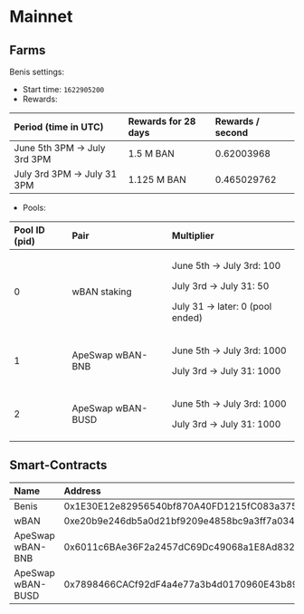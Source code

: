 # Mainnet

## Farms <a id="farms"></a>

Benis settings:

* Start time: `1622905200`
* Rewards:

| Period \(time in UTC\) | Rewards for 28 days | Rewards / second |
| :--- | :--- | :--- |
| June 5th 3PM -&gt; July 3rd 3PM | 1.5 M BAN | 0.62003968 |
| July 3rd 3PM -&gt; July 31 3PM | 1.125 M BAN | 0.465029762 |

* Pools:

<table>
  <thead>
    <tr>
      <th style="text-align:left">Pool ID (pid)</th>
      <th style="text-align:left">Pair</th>
      <th style="text-align:left">Multiplier</th>
    </tr>
  </thead>
  <tbody>
    <tr>
      <td style="text-align:left">0</td>
      <td style="text-align:left">wBAN staking</td>
      <td style="text-align:left">
        <p>June 5th -&gt; July 3rd: 100</p>
        <p>July 3rd -&gt; July 31: 50</p>
        <p>July 31 -&gt; later: 0 (pool ended)</p>
      </td>
    </tr>
    <tr>
      <td style="text-align:left">1</td>
      <td style="text-align:left">ApeSwap wBAN-BNB</td>
      <td style="text-align:left">
        <p>June 5th -&gt; July 3rd: 1000</p>
        <p>July 3rd -&gt; July 31: 1000</p>
      </td>
    </tr>
    <tr>
      <td style="text-align:left">2</td>
      <td style="text-align:left">ApeSwap wBAN-BUSD</td>
      <td style="text-align:left">
        <p>June 5th -&gt; July 3rd: 1000</p>
        <p>July 3rd -&gt; July 31: 1000</p>
      </td>
    </tr>
  </tbody>
</table>

## Smart-Contracts <a id="smart-contracts"></a>

| Name | Address |
| :--- | :--- |
| Benis | 0x1E30E12e82956540bf870A40FD1215fC083a3751 |
| wBAN | 0xe20b9e246db5a0d21bf9209e4858bc9a3ff7a034 |
| ApeSwap wBAN-BNB | 0x6011c6BAe36F2a2457dC69Dc49068a1E8Ad832DD |
| ApeSwap wBAN-BUSD | 0x7898466CACf92dF4a4e77a3b4d0170960E43b896 |

